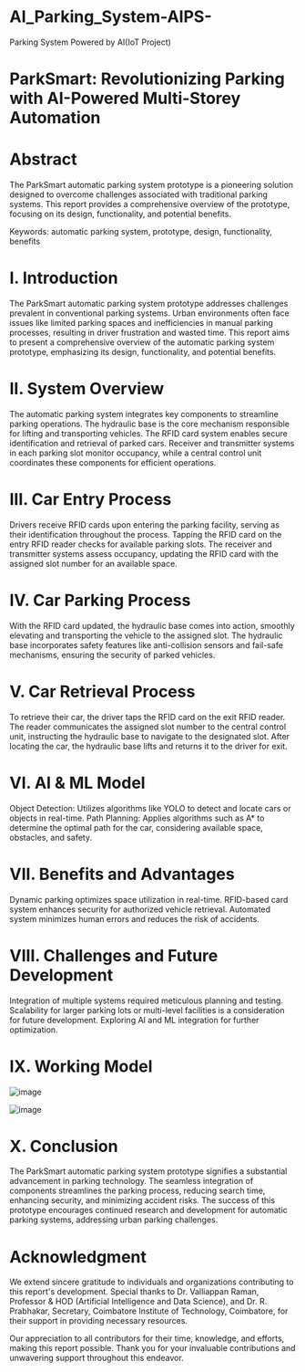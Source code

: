 # AI_Parking_System-AIPS-
Parking System Powered by AI(IoT Project)

# ParkSmart: Revolutionizing Parking with AI-Powered Multi-Storey Automation

# Abstract
The ParkSmart automatic parking system prototype is a pioneering solution designed to overcome challenges associated with traditional parking systems. This report provides a comprehensive overview of the prototype, focusing on its design, functionality, and potential benefits.

Keywords: automatic parking system, prototype, design, functionality, benefits

# I. Introduction
The ParkSmart automatic parking system prototype addresses challenges prevalent in conventional parking systems. Urban environments often face issues like limited parking spaces and inefficiencies in manual parking processes, resulting in driver frustration and wasted time. This report aims to present a comprehensive overview of the automatic parking system prototype, emphasizing its design, functionality, and potential benefits.

# II. System Overview
The automatic parking system integrates key components to streamline parking operations. The hydraulic base is the core mechanism responsible for lifting and transporting vehicles. The RFID card system enables secure identification and retrieval of parked cars. Receiver and transmitter systems in each parking slot monitor occupancy, while a central control unit coordinates these components for efficient operations.

# III. Car Entry Process
Drivers receive RFID cards upon entering the parking facility, serving as their identification throughout the process. Tapping the RFID card on the entry RFID reader checks for available parking slots. The receiver and transmitter systems assess occupancy, updating the RFID card with the assigned slot number for an available space.

# IV. Car Parking Process
With the RFID card updated, the hydraulic base comes into action, smoothly elevating and transporting the vehicle to the assigned slot. The hydraulic base incorporates safety features like anti-collision sensors and fail-safe mechanisms, ensuring the security of parked vehicles.

# V. Car Retrieval Process
To retrieve their car, the driver taps the RFID card on the exit RFID reader. The reader communicates the assigned slot number to the central control unit, instructing the hydraulic base to navigate to the designated slot. After locating the car, the hydraulic base lifts and returns it to the driver for exit.

# VI. AI & ML Model
Object Detection: Utilizes algorithms like YOLO to detect and locate cars or objects in real-time.
Path Planning: Applies algorithms such as A* to determine the optimal path for the car, considering available space, obstacles, and safety.

# VII. Benefits and Advantages
Dynamic parking optimizes space utilization in real-time.
RFID-based card system enhances security for authorized vehicle retrieval.
Automated system minimizes human errors and reduces the risk of accidents.

# VIII. Challenges and Future Development
Integration of multiple systems required meticulous planning and testing.
Scalability for larger parking lots or multi-level facilities is a consideration for future development.
Exploring AI and ML integration for further optimization.

# IX. Working Model

![image](https://github.com/KAVINT21/AI_Parking_System-AIPS-/assets/95117554/e040b283-af79-44b0-a587-a53e779c9c1f)

![image](https://github.com/KAVINT21/AI_Parking_System-AIPS-/assets/95117554/82a79315-1353-43aa-b782-e10983c4b255)



# X. Conclusion
The ParkSmart automatic parking system prototype signifies a substantial advancement in parking technology. The seamless integration of components streamlines the parking process, reducing search time, enhancing security, and minimizing accident risks. The success of this prototype encourages continued research and development for automatic parking systems, addressing urban parking challenges.

# Acknowledgment
We extend sincere gratitude to individuals and organizations contributing to this report's development. Special thanks to Dr. Valliappan Raman, Professor & HOD (Artificial Intelligence and Data Science), and Dr. R. Prabhakar, Secretary, Coimbatore Institute of Technology, Coimbatore, for their support in providing necessary resources.

Our appreciation to all contributors for their time, knowledge, and efforts, making this report possible. Thank you for your invaluable contributions and unwavering support throughout this endeavor.
